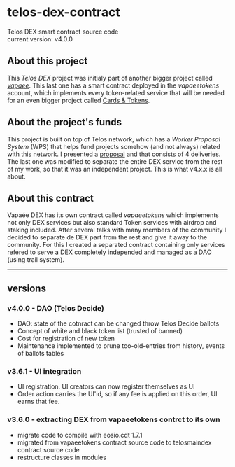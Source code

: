 # telos-dex-contract
Telos DEX smart contract source code   
current version: v4.0.0

## About this project  
This *Telos DEX* project was initialy part of another bigger project called *[vapaee](https://github.com/vapaee/vapaee.io-source)*. This last one has a smart contract deployed in the *vapaeetokens* account, which implements every token-related service that will be needed for an even bigger project called [Cards & Tokens](https://cardsandtokens.com).

## About the project's funds
This project is built on top of Telos network, which has a *Worker Proposal System* (WPS) that helps fund projects somehow (and not always) related with this network. I presented a [proposal](https://vapaee.io/exchange/wp) and that consists of 4 deliveries. The last one was modified to separate the entire DEX service from the rest of my work, so that it was an independent project. This is what v4.x.x is all about.

## About this contract  
Vapaée DEX has its own contract called *vapaeetokens* which implements not only DEX services but also standard Token services with airdrop and staking included. After several talks with many members of the community I decided to separate de DEX part from the rest and give it away to the community. For this I created a separated contract containing only services refered to serve a DEX completely independed and managed as a DAO (using trail system).

----------------------

## versions

### v4.0.0 - DAO (Telos Decide)
- DAO: state of the cotnract can be changed throw Telos Decide ballots
- Concept of white and black token list (trusted of banned)
- Cost for registration of new token
- Maintenance implemented to prune too-old-entries from history, events of ballots tables

### v3.6.1 - UI integration
- UI registration. UI creators can now register themselves as UI
- Order action carries the UI'id, so if any fee is applied on this order, UI earns that fee.

### v3.6.0 - extracting DEX from vapaeetokens contrct to its own
- migrate code to compile with eosio.cdt 1.7.1
- migrated from vapaeetokens contract source code to telosmaindex contract source code
- restructure classes in modules
